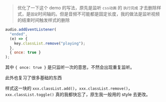 > 优化了一下这个 demo 的写法，原先是监听 `css动画` 的 `执行完成` 才去删除样式，是`固定`时间轴的。但是音频不可能都是固定长度，我的做法是监听视频的结束时间触发样式的删除

```javascript
audio.addEventListener(
  "ended",
  (e) => {
    key.classList.remove("playing");
  },
  { once: true }
);
```

其中 `{ once: true }` 是只监听一次的意思，不然会出现重复监听。

此外也复习了很多基础的东西

样式这一块的 `xxx.classList.add()`，`xxx.classList.remove()`，`xxx.classList.toggle()` 真的我都快忘了，原生我一般用的 style 去更改。
